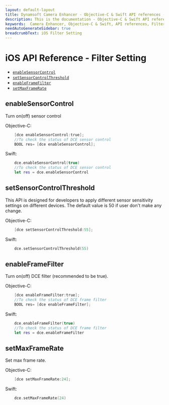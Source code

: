 ```yaml
---
layout: default-layout
title: Dynamsoft Camera Enhancer - Objective-C & Swift API references - Filter setting
description: This is the documentation - Objective-C & Swift API references - Filter setting page of Dynamsoft Camera Enhancer.
keywords:  Camera Enhancer, Objective-C & Swift, API references, Filter
needAutoGenerateSidebar: true
breadcrumbText: iOS Filter Setting
---
```


# iOS API Reference - Filter Setting

- [`enableSensorControl`](#enablesensorcontrol)
- [`setSensorControlThreshold`](#setsensorcontrolthreshold)
- [`enableFrameFilter`](#enableframefilter)
- [`setMaxFrameRate`](#setmaxframerate)

## enableSensorControl

Turn on(off) sensor control

Objective-C:

```objectivec
    [dce enableSensorControl:true];
    //To check the status of DCE sensor control
    BOOL res= [dce enableSensorControl];
```

Swift:

```swift
    dce.enableSensorControl(true)
    //To check the status of DCE sensor control
    let res = dce.enableSensorControl
```

## setSensorControlThreshold

This API is designed for developers to apply different sensor sensitivity settings on different devices. The default value is 50 if user don't make any change.

Objective-C:

```objectivec
    [dce setSensorControlThreshold:55];
```

Swift:

```swift
    dce.setSensorControlThreshold(55)
```

## enableFrameFilter

Turn on(off) DCE filter (recommended to be true).

Objective-C:

```objectivec
    [dce enableFrameFilter:true];
    //To check the status of DCE frame filter
    BOOL res= [dce enableFrameFilter];
```

Swift:

```swift
    dce.enableFrameFilter(true)
    //To check the status of DCE frame filter
    let res = dce.enableFrameFilter
```

## setMaxFrameRate

Set max frame rate.

Objective-C:

```objectivec
    [dce setMaxFrameRate:24];
```

Swift:

```swift
    dce.setMaxFrameRate(24)
```
